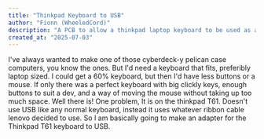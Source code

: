 ```yaml
---
title: "Thinkpad Keyboard to USB"
author: "Fionn (WheeledCord)"
description: "A PCB to allow a thinkpad laptop keyboard to be used as a USB keyboard"
created_at: "2025-07-03"
---
```


I've always wanted to make one of those cyberdeck-y pelican case computers, you know the ones. But I'd need a keyboard that fits, preferibly laptop sized. I could get a 60% keyboard, but then I'd have less buttons or a mouse. If only there was a perfect keyboard with big clickly keys, enough buttons to suit a dev, and a way of moving the mouse without taking up too much space. Well there is! One problem, It is on the thinkpad T61. Doesn't use USB like any normal keyboard, instead it uses whatever ribbon cable lenovo decided to use. So I am basically going to make an adapter for the Thinkpad T61 keyboard to USB.
